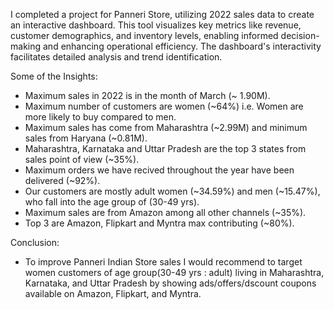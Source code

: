 I completed a project for Panneri Store, utilizing 2022 sales data to create an interactive dashboard. This tool visualizes key metrics like revenue, customer demographics, and inventory levels, enabling informed decision-making and enhancing operational efficiency. The dashboard's interactivity facilitates detailed analysis and trend identification.

Some of the Insights:
- Maximum sales in 2022 is in the month of March (~ 1.90M).
- Maximum number of customers are women (~64%) i.e. Women are more likely to buy compared to men.
- Maximum sales has come from Maharashtra (~2.99M) and minimum sales from Haryana (~0.81M).
- Maharashtra, Karnataka and Uttar Pradesh are the top 3 states from sales point of view (~35%).
- Maximum orders we have recived throughout the year have been delivered (~92%).
- Our customers are mostly adult women (~34.59%) and men (~15.47%), who fall into the age group of (30-49 yrs).
- Maximum sales are from Amazon among all other channels (~35%). 
- Top 3 are Amazon, Flipkart and Myntra max contributing (~80%).

Conclusion: 
- To improve Panneri Indian Store sales I would recommend to target women customers of age group(30-49 yrs : adult) living in Maharashtra, Karnataka, and Uttar Pradesh by showing ads/offers/dscount coupons available on Amazon, Flipkart, and Myntra.
